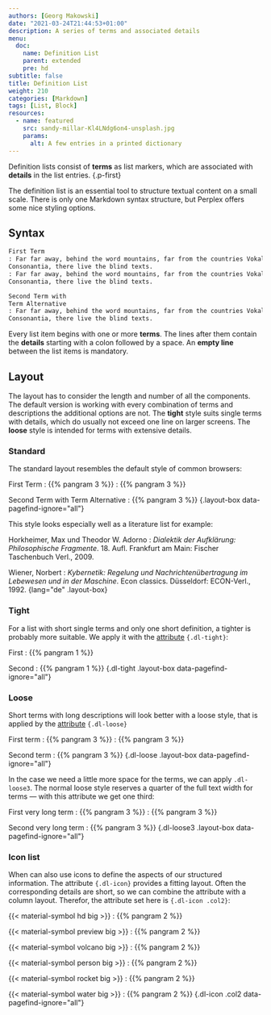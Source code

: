 ```yaml
---
authors: [Georg Makowski]
date: "2021-03-24T21:44:53+01:00"
description: A series of terms and associated details
menu:
  doc:
    name: Definition List
    parent: extended
    pre: hd
subtitle: false
title: Definition List
weight: 210
categories: [Markdown]
tags: [List, Block]
resources:
  - name: featured
    src: sandy-millar-Kl4LNdg6on4-unsplash.jpg
    params: 
      alt: A few entries in a printed dictionary
---
```


Definition lists consist of **terms** as list markers, which are associated with **details** in the list entries.
{.p-first} <!--more-->

The definition list is an essential tool to structure textual content on a small scale. There is only one Markdown syntax structure, but Perplex offers some nice styling options.  

## Syntax

```md
First Term
: Far far away, behind the word mountains, far from the countries Vokalia and 
Consonantia, there live the blind texts.
: Far far away, behind the word mountains, far from the countries Vokalia and
Consonantia, there live the blind texts.

Second Term with
Term Alternative
: Far far away, behind the word mountains, far from the countries Vokalia and
Consonantia, there live the blind texts.
```

Every list item begins with one or more **terms**. The lines after them contain the **details** starting with a colon followed by a space. An **empty line** between the list items is mandatory.

## Layout

The layout has to consider the length and number of all the components. The default version is working with every combination of terms and descriptions the additional options are not. The **tight** style suits single terms with details, which do usually not exceed one line on larger screens. The **loose** style is intended for terms with extensive details.

### Standard

The standard layout resembles the default style of common browsers:

First Term
: {{% pangram 3 %}}
: {{% pangram 3 %}}

Second Term with
Term Alternative
: {{% pangram 3 %}}
{.layout-box data-pagefind-ignore="all"}

This style looks especially well as a literature list for example:

Horkheimer, Max und Theodor W. Adorno
: _Dialektik der Aufklärung: Philosophische Fragmente_. 18\. Aufl. Frankfurt am Main: Fischer Taschenbuch Verl., 2009.

Wiener, Norbert
: _Kybernetik: Regelung und Nachrichtenübertragung im Lebewesen und in der Maschine_. Econ classics. Düsseldorf: ECON-Verl., 1992.
{lang="de" .layout-box}

### Tight

For a list with short single terms and only one short definition, a tighter is probably more suitable. We apply it with the [attribute](/doc/enhancing/attribute) `{.dl-tight}`:

First
: {{% pangram 1 %}}

Second
: {{% pangram 1 %}}
{.dl-tight .layout-box data-pagefind-ignore="all"}

### Loose

Short terms with long descriptions will look better with a loose style, that is applied by the [attribute](/doc/enhancing/attribute) `{.dl-loose}`

First term
: {{% pangram 3 %}}
: {{% pangram 3 %}}

Second term
: {{% pangram 3 %}}
{.dl-loose .layout-box data-pagefind-ignore="all"}

In the case we need a little more space for the terms, we can apply `.dl-loose3`. The normal loose style reserves a quarter of the full text width for terms — with this attribute we get one third:

First very long term
: {{% pangram 3 %}}
: {{% pangram 3 %}}

Second very long term
: {{% pangram 3 %}}
{.dl-loose3 .layout-box data-pagefind-ignore="all"}

### Icon list

When can also use icons to define the aspects of our structured information. The attribute `{.dl-icon}` provides a fitting layout. Often the corresponding details are short, so we can combine the attribute with a column layout. Therefor, the attribute set here is `{.dl-icon .col2}`:

{{< material-symbol hd big >}}
: {{% pangram 2 %}}

{{< material-symbol preview big >}}
: {{% pangram 2 %}}

{{< material-symbol volcano big >}}
: {{% pangram 2 %}}

{{< material-symbol person big >}}
: {{% pangram 2 %}}

{{< material-symbol rocket big >}}
: {{% pangram 2 %}}

{{< material-symbol water big >}}
: {{% pangram 2 %}}
{.dl-icon .col2 data-pagefind-ignore="all"}